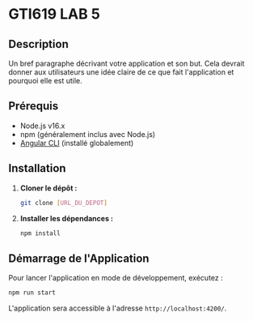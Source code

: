 
# GTI619 LAB 5

## Description

Un bref paragraphe décrivant votre application et son but. Cela devrait donner aux utilisateurs une idée claire de ce que fait l'application et pourquoi elle est utile.

## Prérequis

- Node.js v16.x
- npm (généralement inclus avec Node.js)
- [Angular CLI](https://angular.io/cli) (installé globalement)

## Installation

1. **Cloner le dépôt :**
   ```bash
   git clone [URL_DU_DEPOT]
   ```
2. **Installer les dépendances :**
   ```bash
   npm install
   ```


## Démarrage de l'Application

Pour lancer l'application en mode de développement, exécutez :

```bash
npm run start
```

L'application sera accessible à l'adresse `http://localhost:4200/`.
